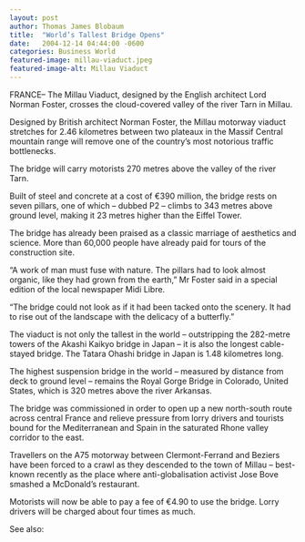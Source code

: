 ```yaml
---
layout: post
author: Thomas James Blobaum 
title:  "World’s Tallest Bridge Opens"
date:   2004-12-14 04:44:00 -0600
categories: Business World 
featured-image: millau-viaduct.jpeg
featured-image-alt: Millau Viaduct 
---
```

FRANCE– The Millau Viaduct, designed by the English architect Lord Norman Foster, crosses the cloud-covered valley of the river Tarn in Millau.

Designed by British architect Norman Foster, the Millau motorway viaduct stretches for 2.46 kilometres between two plateaux in the Massif Central mountain range will remove one of the country’s most notorious traffic bottlenecks.

The bridge will carry motorists 270 metres above the valley of the river Tarn.

Built of steel and concrete at a cost of €390 million, the bridge rests on seven pillars, one of which – dubbed P2 – climbs to 343 metres above ground level, making it 23 metres higher than the Eiffel Tower.

The bridge has already been praised as a classic marriage of aesthetics and science. More than 60,000 people have already paid for tours of the construction site.

“A work of man must fuse with nature. The pillars had to look almost organic, like they had grown from the earth,” Mr Foster said in a special edition of the local newspaper Midi Libre.

“The bridge could not look as if it had been tacked onto the scenery. It had to rise out of the landscape with the delicacy of a butterfly.”

The viaduct is not only the tallest in the world – outstripping the 282-metre towers of the Akashi Kaikyo bridge in Japan – it is also the longest cable-stayed bridge. The Tatara Ohashi bridge in Japan is 1.48 kilometres long.

The highest suspension bridge in the world – measured by distance from deck to ground level – remains the Royal Gorge Bridge in Colorado, United States, which is 320 metres above the river Arkansas.

The bridge was commissioned in order to open up a new north-south route across central France and relieve pressure from lorry drivers and tourists bound for the Mediterranean and Spain in the saturated Rhone valley corridor to the east.

Travellers on the A75 motorway between Clermont-Ferrand and Beziers have been forced to a crawl as they descended to the town of Millau – best-known recently as the place where anti-globalisation activist Jose Bove smashed a McDonald’s restaurant.

Motorists will now be able to pay a fee of €4.90 to use the bridge. Lorry drivers will be charged about four times as much.

See also: 
<a href="http://thenewworldpost.com/world/2022/02/22/911-sequence.html" data-iframely-url></a>
